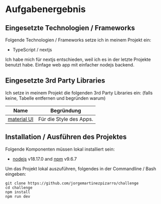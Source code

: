 # Aufgabenergebnis

## Eingesetzte Technologien / Frameworks

Folgende Technologien / Frameworks setze ich in meinem Projekt ein:

- TypeScript / nextjs

Ich habe mich für nextjs entschieden, weil ich es in der letzte Projekte benutzt habe. Einfage web app mit einfacher nodejs backend.

## Eingesetzte 3rd Party Libraries

Ich setze in meinem Projekt die folgenden 3rd Party Libraries ein: (falls keine, Tabelle entfernen und begründen warum)

Name | Begründung
--- | ---
[material UI](https://mui.com) | Für die Style des Apps.

## Installation / Ausführen des Projektes

Folgende Komponenten müssen lokal installiert sein:

- [nodejs](https://nodejs.org/en) v18.17.0 and [npm](https://npm.org) v9.6.7

Um das Projekt lokal auszuführen, folgendes in der Commandline / Bash eingeben:

```console
git clone https://github.com/jorgemartinezpizarro/challenge
cd challenge
npm install
npm run dev
```
